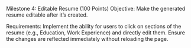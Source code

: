Milestone 4: Editable Resume (100 Points)
Objective: Make the generated resume editable after it’s created.

Requirements: Implement the ability for users to click on sections of the resume 
(e.g., Education, Work Experience) and directly edit them. Ensure the changes are reflected immediately without reloading the page.

